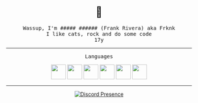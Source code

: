 <h1 align="center">👋</h1>
<p align="center">
<samp>
Wassup, I'm ##### ###### (Frank Rivera) aka Frknk<br>
I like cats, rock and do some code<br>
17y<br>
</samp>
<hr>
<p align="center"><samp> Languages
<p align="center">
<img src="https://cdn.jsdelivr.net/gh/devicons/devicon/icons/postgresql/postgresql-plain.svg" width="40" />
<img src="https://cdn.jsdelivr.net/gh/devicons/devicon/icons/python/python-original.svg" width="40" />
<img src="https://cdn.jsdelivr.net/gh/devicons/devicon/icons/csharp/csharp-original.svg" width="40" />
<img src="https://cdn.jsdelivr.net/gh/devicons/devicon/icons/cplusplus/cplusplus-original.svg" width="40" />
<img src="https://cdn.jsdelivr.net/gh/devicons/devicon/icons/bash/bash-original.svg" width="40" />
<img src="https://cdn.jsdelivr.net/gh/devicons/devicon/icons/git/git-original.svg" width="40" />
<hr>
<p align="center">
<a href="https://discord.com/users/947960069990019092" target="_blank" rel="nofollow">
<img src="https://lanyard-profile-readme.vercel.app/api/947960069990019092?&idleMessage=zzz" alt="Discord Presence" align="center">
</a>
</p>
